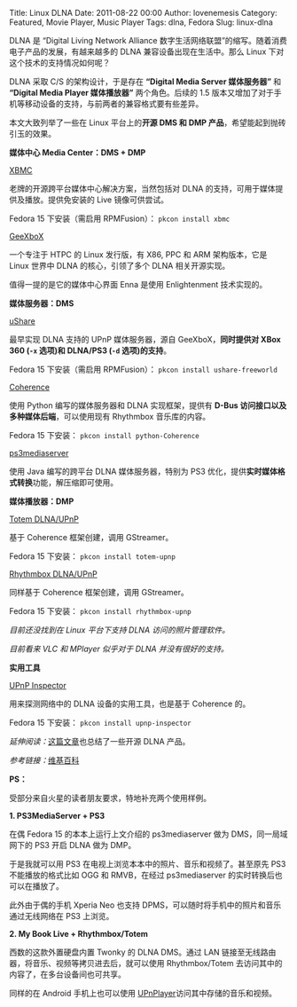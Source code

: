 Title: Linux DLNA
Date: 2011-08-22 00:00
Author: lovenemesis
Category: Featured, Movie Player, Music Player
Tags: dlna, Fedora
Slug: linux-dlna

DLNA 是 “Digital Living Network Alliance
数字生活网络联盟”的缩写。随着消费电子产品的发展，有越来越多的 DLNA
兼容设备出现在生活中。那么 Linux 下对这个技术的支持情况如何呢？

DLNA 采取 C/S 的架构设计，于是存在 **“Digital Media Server 媒体服务器”**
和 **“Digital Media Player 媒体播放器”** 两个角色。后续的 1.5
版本又增加了对于手机等移动设备的支持，与前两者的兼容格式要有些差异。

本文大致列举了一些在 Linux 平台上的**开源 DMS 和 DMP
产品**，希望能起到抛砖引玉的效果。

**媒体中心 Media Center：DMS + DMP**

[XBMC](http://www.xbmc.org)

老牌的开源跨平台媒体中心解决方案，当然包括对 DLNA
的支持，可用于媒体提供及播放。提供免安装的 Live 镜像可供尝试。

Fedora 15 下安装（需启用 RPMFusion）： `pkcon install xbmc`

[GeeXboX](http://www.geexbox.org/)

一个专注于 HTPC 的 Linux 发行版，有 X86, PPC 和 ARM 架构版本，它是 Linux
世界中 DLNA 的核心，引领了多个 DLNA 相关开源实现。

值得一提的是它的媒体中心界面 Enna 是使用 Enlightenment 技术实现的。

**媒体服务器：DMS**

[uShare](http://ushare.geexbox.org/)

最早实现 DLNA 支持的 UPnP 媒体服务器，源自 GeeXboX，**同时提供对 XBox
360 (`-x` 选项)和 DLNA/PS3 (`-d` 选项)的支持**。

Fedora 15 下安装（需启用 RPMFusion）： `pkcon install ushare-freeworld`

[Coherence](http://coherence.beebits.net/)

使用 Python 编写的媒体服务器和 DLNA 实现框架，提供有 **D-Bus
访问接口以及多种媒体后端**，可以使用现有 Rhythmbox 音乐库的内容。

Fedora 15 下安装： `pkcon install python-Coherence`

[ps3mediaserver](http://code.google.com/p/ps3mediaserver/)

使用 Java 编写的跨平台 DLNA 媒体服务器，特别为 PS3
优化，提供**实时媒体格式转换**功能，解压缩即可使用。

**媒体播放器：DMP**

[Totem DLNA/UPnP](http://coherence.beebits.net/wiki/Totem)

基于 Coherence 框架创建，调用 GStreamer。

Fedora 15 下安装： `pkcon install totem-upnp`

[Rhythmbox DLNA/UPnP](http://coherence.beebits.net/wiki/RhythmBox)

同样基于 Coherence 框架创建，调用 GStreamer。

Fedora 15 下安装： `pkcon install rhythmbox-upnp`

*目前还没找到在 Linux 平台下支持 DLNA 访问的照片管理软件。*

*目前看来 VLC 和 MPlayer 似乎对于 DLNA 并没有很好的支持。*

**实用工具**

[UPnP Inspector](http://coherence.beebits.net/wiki/UPnP-Inspector)

用来探测网络中的 DLNA 设备的实用工具，也是基于 Coherence 的。

Fedora 15 下安装： `pkcon install upnp-inspector`

*延伸阅读：*[这篇文章](http://jorgenmodin.net/index_html/archive/2009/12/26/list-of-open-source-dlnaupnp-av-software-devices/weblogentry_view)也总结了一些开源
DLNA 产品。

*参考链接：*[维基百科](http://zh.wikipedia.org/wiki/DLNA)

**PS：**

受部分来自火星的读者朋友要求，特地补充两个使用样例。

**1. PS3MediaServer + PS3**

在偶 Fedora 15 的本本上运行上文介绍的 ps3mediaserver 做为
DMS，同一局域网下的 PS3 开启 DLNA 做为 DMP。

于是我就可以用 PS3 在电视上浏览本本中的照片、音乐和视频了。甚至原先 PS3
不能播放的格式比如 OGG 和 RMVB，在经过 ps3mediaserver
的实时转换后也可以在播放了。

此外由于偶的手机 Xperia Neo 也支持
DPMS，可以随时将手机中的照片和音乐通过无线网络在 PS3 上浏览。

**2. My Book Live + Rhythmbox/Totem**

西数的这款外置硬盘内置 Twonky 的 DLNA DMS。通过 LAN
链接至无线路由器，将音乐、视频等拷贝进去后，就可以使用 Rhythmbox/Totem
去访问其中的内容了，在多台设备间也可共享。

同样的在 Android 手机上也可以使用
[UPnPlayer](https://market.android.com/details?id=cx.hoohol.silanoid)访问其中存储的音乐和视频。

